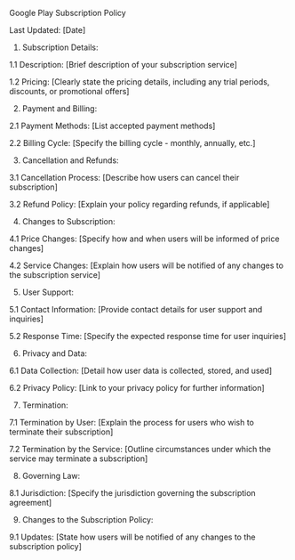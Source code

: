 Google Play Subscription Policy

Last Updated: [Date]

1. Subscription Details:

1.1 Description: [Brief description of your subscription service]

1.2 Pricing: [Clearly state the pricing details, including any trial periods, discounts, or promotional offers]

2. Payment and Billing:

2.1 Payment Methods: [List accepted payment methods]

2.2 Billing Cycle: [Specify the billing cycle - monthly, annually, etc.]

3. Cancellation and Refunds:

3.1 Cancellation Process: [Describe how users can cancel their subscription]

3.2 Refund Policy: [Explain your policy regarding refunds, if applicable]

4. Changes to Subscription:

4.1 Price Changes: [Specify how and when users will be informed of price changes]

4.2 Service Changes: [Explain how users will be notified of any changes to the subscription service]

5. User Support:

5.1 Contact Information: [Provide contact details for user support and inquiries]

5.2 Response Time: [Specify the expected response time for user inquiries]

6. Privacy and Data:

6.1 Data Collection: [Detail how user data is collected, stored, and used]

6.2 Privacy Policy: [Link to your privacy policy for further information]

7. Termination:

7.1 Termination by User: [Explain the process for users who wish to terminate their subscription]

7.2 Termination by the Service: [Outline circumstances under which the service may terminate a subscription]

8. Governing Law:

8.1 Jurisdiction: [Specify the jurisdiction governing the subscription agreement]

9. Changes to the Subscription Policy:

9.1 Updates: [State how users will be notified of any changes to the subscription policy]

